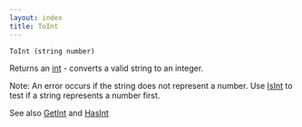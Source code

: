 ```yaml
---
layout: index
title: ToInt
---
```


    ToInt (string number)

Returns an [int](../types/int.html) - converts a valid string to an integer.

Note: An error occurs if the string does not represent a number. Use [IsInt](isint.html) to test if a string represents a number first.

See also [GetInt](getint.html) and [HasInt](hasint.html)
